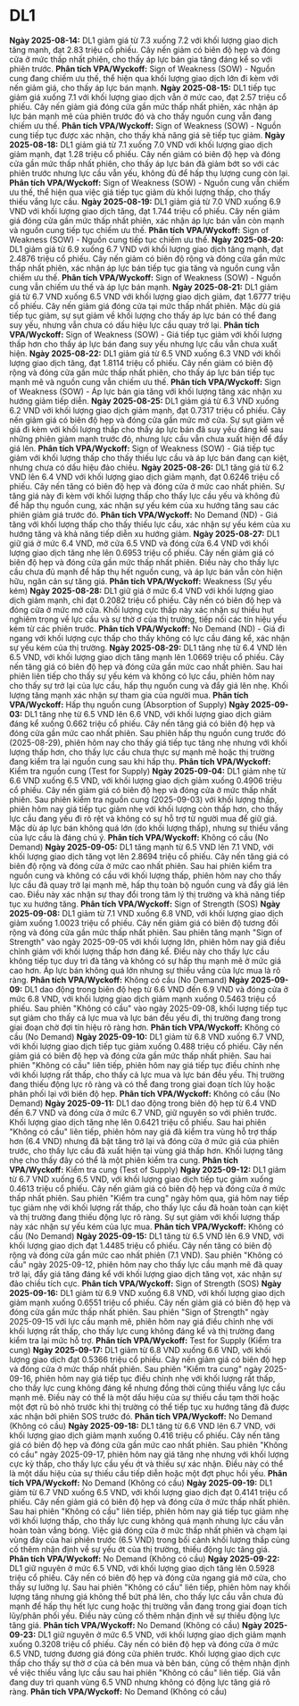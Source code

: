 # DL1

**Ngày 2025-08-14:** DL1 giảm giá từ 7.3 xuống 7.2 với khối lượng giao dịch tăng mạnh, đạt 2.83 triệu cổ phiếu. Cây nến giảm có biên độ hẹp và đóng cửa ở mức thấp nhất phiên, cho thấy áp lực bán gia tăng đáng kể so với phiên trước. **Phân tích VPA/Wyckoff:** Sign of Weakness (SOW) - Nguồn cung đang chiếm ưu thế, thể hiện qua khối lượng giao dịch lớn đi kèm với nến giảm giá, cho thấy áp lực bán mạnh.
**Ngày 2025-08-15:** DL1 tiếp tục giảm giá xuống 7.1 với khối lượng giao dịch vẫn ở mức cao, đạt 2.57 triệu cổ phiếu. Cây nến giảm giá đóng cửa gần mức thấp nhất phiên, xác nhận áp lực bán mạnh mẽ của phiên trước đó và cho thấy nguồn cung vẫn đang chiếm ưu thế. **Phân tích VPA/Wyckoff:** Sign of Weakness (SOW) - Nguồn cung tiếp tục được xác nhận, cho thấy khả năng giá sẽ tiếp tục giảm.
**Ngày 2025-08-18:** DL1 giảm giá từ 7.1 xuống 7.0 VND với khối lượng giao dịch giảm mạnh, đạt 1.28 triệu cổ phiếu. Cây nến giảm có biên độ hẹp và đóng cửa gần mức thấp nhất phiên, cho thấy áp lực bán đã giảm bớt so với các phiên trước nhưng lực cầu vẫn yếu, không đủ để hấp thụ lượng cung còn lại. **Phân tích VPA/Wyckoff:** Sign of Weakness (SOW) - Nguồn cung vẫn chiếm ưu thế, thể hiện qua việc giá tiếp tục giảm dù khối lượng thấp, cho thấy thiếu vắng lực cầu.
**Ngày 2025-08-19:** DL1 giảm giá từ 7.0 VND xuống 6.9 VND với khối lượng giao dịch tăng, đạt 1.744 triệu cổ phiếu. Cây nến giảm giá đóng cửa gần mức thấp nhất phiên, xác nhận áp lực bán vẫn còn mạnh và nguồn cung tiếp tục chiếm ưu thế. **Phân tích VPA/Wyckoff:** Sign of Weakness (SOW) - Nguồn cung tiếp tục chiếm ưu thế.
**Ngày 2025-08-20:** DL1 giảm giá từ 6.9 xuống 6.7 VND với khối lượng giao dịch tăng mạnh, đạt 2.4876 triệu cổ phiếu. Cây nến giảm có biên độ rộng và đóng cửa gần mức thấp nhất phiên, xác nhận áp lực bán tiếp tục gia tăng và nguồn cung vẫn chiếm ưu thế. **Phân tích VPA/Wyckoff:** Sign of Weakness (SOW) - Nguồn cung vẫn chiếm ưu thế và áp lực bán mạnh.
**Ngày 2025-08-21:** DL1 giảm giá từ 6.7 VND xuống 6.5 VND với khối lượng giao dịch giảm, đạt 1.6777 triệu cổ phiếu. Cây nến giảm giá đóng cửa tại mức thấp nhất phiên. Mặc dù giá tiếp tục giảm, sự sụt giảm về khối lượng cho thấy áp lực bán có thể đang suy yếu, nhưng vẫn chưa có dấu hiệu lực cầu quay trở lại. **Phân tích VPA/Wyckoff:** Sign of Weakness (SOW) - Giá tiếp tục giảm với khối lượng thấp hơn cho thấy áp lực bán đang suy yếu nhưng lực cầu vẫn chưa xuất hiện.
**Ngày 2025-08-22:** DL1 giảm giá từ 6.5 VND xuống 6.3 VND với khối lượng giao dịch tăng, đạt 1.8114 triệu cổ phiếu. Cây nến giảm có biên độ rộng và đóng cửa gần mức thấp nhất phiên, cho thấy áp lực bán tiếp tục mạnh mẽ và nguồn cung vẫn chiếm ưu thế. **Phân tích VPA/Wyckoff:** Sign of Weakness (SOW) - Áp lực bán gia tăng với khối lượng tăng xác nhận xu hướng giảm tiếp diễn.
**Ngày 2025-08-25:** DL1 giảm giá từ 6.3 VND xuống 6.2 VND với khối lượng giao dịch giảm mạnh, đạt 0.7317 triệu cổ phiếu. Cây nến giảm giá có biên độ hẹp và đóng cửa gần mức mở cửa. Sự sụt giảm về giá đi kèm với khối lượng thấp cho thấy áp lực bán đã suy yếu đáng kể sau những phiên giảm mạnh trước đó, nhưng lực cầu vẫn chưa xuất hiện để đẩy giá lên. **Phân tích VPA/Wyckoff:** Sign of Weakness (SOW) - Giá tiếp tục giảm với khối lượng thấp cho thấy thiếu lực cầu và áp lực bán đang cạn kiệt, nhưng chưa có dấu hiệu đảo chiều.
**Ngày 2025-08-26:** DL1 tăng giá từ 6.2 VND lên 6.4 VND với khối lượng giao dịch giảm mạnh, đạt 0.6246 triệu cổ phiếu. Cây nến tăng có biên độ hẹp và đóng cửa ở mức cao nhất phiên. Sự tăng giá này đi kèm với khối lượng thấp cho thấy lực cầu yếu và không đủ để hấp thụ nguồn cung, xác nhận sự yếu kém của xu hướng tăng sau các phiên giảm giá trước đó. **Phân tích VPA/Wyckoff:** No Demand (ND) - Giá tăng với khối lượng thấp cho thấy thiếu lực cầu, xác nhận sự yếu kém của xu hướng tăng và khả năng tiếp diễn xu hướng giảm.
**Ngày 2025-08-27:** DL1 giữ giá ở mức 6.4 VND, mở cửa 6.5 VND và đóng cửa 6.4 VND với khối lượng giao dịch tăng nhẹ lên 0.6953 triệu cổ phiếu. Cây nến giảm giá có biên độ hẹp và đóng cửa gần mức thấp nhất phiên. Điều này cho thấy lực cầu chưa đủ mạnh để hấp thụ hết nguồn cung, và áp lực bán vẫn còn hiện hữu, ngăn cản sự tăng giá. **Phân tích VPA/Wyckoff:** Weakness (Sự yếu kém)
**Ngày 2025-08-28:** DL1 giữ giá ở mức 6.4 VND với khối lượng giao dịch giảm mạnh, chỉ đạt 0.2082 triệu cổ phiếu. Cây nến có biên độ hẹp và đóng cửa ở mức mở cửa. Khối lượng cực thấp này xác nhận sự thiếu hụt nghiêm trọng về lực cầu và sự thờ ơ của thị trường, tiếp nối các tín hiệu yếu kém từ các phiên trước. **Phân tích VPA/Wyckoff:** No Demand (ND) - Giá đi ngang với khối lượng cực thấp cho thấy không có lực cầu đáng kể, xác nhận sự yếu kém của thị trường.
**Ngày 2025-08-29:** DL1 tăng nhẹ từ 6.4 VND lên 6.5 VND, với khối lượng giao dịch tăng mạnh lên 1.0669 triệu cổ phiếu. Cây nến tăng giá có biên độ hẹp và đóng cửa gần mức cao nhất phiên. Sau hai phiên liên tiếp cho thấy sự yếu kém và không có lực cầu, phiên hôm nay cho thấy sự trở lại của lực cầu, hấp thụ nguồn cung và đẩy giá lên nhẹ. Khối lượng tăng mạnh xác nhận sự tham gia của người mua. **Phân tích VPA/Wyckoff:** Hấp thụ nguồn cung (Absorption of Supply)
**Ngày 2025-09-03:** DL1 tăng nhẹ từ 6.5 VND lên 6.6 VND, với khối lượng giao dịch giảm đáng kể xuống 0.662 triệu cổ phiếu. Cây nến tăng giá có biên độ hẹp và đóng cửa gần mức cao nhất phiên. Sau phiên hấp thụ nguồn cung trước đó (2025-08-29), phiên hôm nay cho thấy giá tiếp tục tăng nhẹ nhưng với khối lượng thấp hơn, cho thấy lực cầu chưa thực sự mạnh mẽ hoặc thị trường đang kiểm tra lại nguồn cung sau khi hấp thụ. **Phân tích VPA/Wyckoff:** Kiểm tra nguồn cung (Test for Supply)
**Ngày 2025-09-04:** DL1 giảm nhẹ từ 6.6 VND xuống 6.5 VND, với khối lượng giao dịch giảm xuống 0.4906 triệu cổ phiếu. Cây nến giảm giá có biên độ hẹp và đóng cửa ở mức thấp nhất phiên. Sau phiên kiểm tra nguồn cung (2025-09-03) với khối lượng thấp, phiên hôm nay giá tiếp tục giảm nhẹ với khối lượng còn thấp hơn, cho thấy lực cầu đang yếu đi rõ rệt và không có sự hỗ trợ từ người mua để giữ giá. Mặc dù áp lực bán không quá lớn (do khối lượng thấp), nhưng sự thiếu vắng của lực cầu là đáng chú ý. **Phân tích VPA/Wyckoff:** Không có cầu (No Demand)
**Ngày 2025-09-05:** DL1 tăng mạnh từ 6.5 VND lên 7.1 VND, với khối lượng giao dịch tăng vọt lên 2.8694 triệu cổ phiếu. Cây nến tăng giá có biên độ rộng và đóng cửa ở mức cao nhất phiên. Sau hai phiên kiểm tra nguồn cung và không có cầu với khối lượng thấp, phiên hôm nay cho thấy lực cầu đã quay trở lại mạnh mẽ, hấp thụ toàn bộ nguồn cung và đẩy giá lên cao. Điều này xác nhận sự thay đổi trong tâm lý thị trường và khả năng tiếp tục xu hướng tăng. **Phân tích VPA/Wyckoff:** Sign of Strength (SOS)
**Ngày 2025-09-08:** DL1 giảm từ 7.1 VND xuống 6.8 VND, với khối lượng giao dịch giảm xuống 1.0023 triệu cổ phiếu. Cây nến giảm giá có biên độ tương đối rộng và đóng cửa gần mức thấp nhất phiên. Sau phiên tăng mạnh "Sign of Strength" vào ngày 2025-09-05 với khối lượng lớn, phiên hôm nay giá điều chỉnh giảm với khối lượng thấp hơn đáng kể. Điều này cho thấy lực cầu không tiếp tục duy trì đà tăng và không có sự hấp thụ mạnh mẽ ở mức giá cao hơn. Áp lực bán không quá lớn nhưng sự thiếu vắng của lực mua là rõ ràng. **Phân tích VPA/Wyckoff:** Không có cầu (No Demand)
**Ngày 2025-09-09:** DL1 dao động trong biên độ hẹp từ 6.6 VND đến 6.9 VND và đóng cửa ở mức 6.8 VND, với khối lượng giao dịch giảm mạnh xuống 0.5463 triệu cổ phiếu. Sau phiên "Không có cầu" vào ngày 2025-09-08, khối lượng tiếp tục sụt giảm cho thấy cả lực mua và lực bán đều yếu đi, thị trường đang trong giai đoạn chờ đợi tín hiệu rõ ràng hơn. **Phân tích VPA/Wyckoff:** Không có cầu (No Demand)
**Ngày 2025-09-10:** DL1 giảm từ 6.8 VND xuống 6.7 VND, với khối lượng giao dịch tiếp tục giảm xuống 0.488 triệu cổ phiếu. Cây nến giảm giá có biên độ hẹp và đóng cửa gần mức thấp nhất phiên. Sau hai phiên "Không có cầu" liên tiếp, phiên hôm nay giá tiếp tục điều chỉnh nhẹ với khối lượng rất thấp, cho thấy cả lực mua và lực bán đều yếu. Thị trường đang thiếu động lực rõ ràng và có thể đang trong giai đoạn tích lũy hoặc phân phối lại với biên độ hẹp. **Phân tích VPA/Wyckoff:** Không có cầu (No Demand)
**Ngày 2025-09-11:** DL1 dao động trong biên độ hẹp từ 6.4 VND đến 6.7 VND và đóng cửa ở mức 6.7 VND, giữ nguyên so với phiên trước. Khối lượng giao dịch tăng nhẹ lên 0.6421 triệu cổ phiếu. Sau hai phiên "Không có cầu" liên tiếp, phiên hôm nay giá đã kiểm tra vùng hỗ trợ thấp hơn (6.4 VND) nhưng đã bật tăng trở lại và đóng cửa ở mức giá của phiên trước, cho thấy lực cầu đã xuất hiện tại vùng giá thấp hơn. Khối lượng tăng nhẹ cho thấy đây có thể là một phiên kiểm tra cung. **Phân tích VPA/Wyckoff:** Kiểm tra cung (Test of Supply)
**Ngày 2025-09-12:** DL1 giảm từ 6.7 VND xuống 6.5 VND, với khối lượng giao dịch tiếp tục giảm xuống 0.4613 triệu cổ phiếu. Cây nến giảm giá có biên độ hẹp và đóng cửa ở mức thấp nhất phiên. Sau phiên "Kiểm tra cung" ngày hôm qua, giá hôm nay tiếp tục giảm nhẹ với khối lượng rất thấp, cho thấy lực cầu đã hoàn toàn cạn kiệt và thị trường đang thiếu động lực rõ ràng. Sự sụt giảm với khối lượng thấp này xác nhận sự yếu kém của lực mua. **Phân tích VPA/Wyckoff:** Không có cầu (No Demand)
**Ngày 2025-09-15:** DL1 tăng từ 6.5 VND lên 6.9 VND, với khối lượng giao dịch đạt 1.4485 triệu cổ phiếu. Cây nến tăng có biên độ rộng và đóng cửa gần mức cao nhất phiên (7.1 VND). Sau phiên "Không có cầu" ngày 2025-09-12, phiên hôm nay cho thấy lực cầu mạnh mẽ đã quay trở lại, đẩy giá tăng đáng kể với khối lượng giao dịch tăng vọt, xác nhận sự đảo chiều tích cực. **Phân tích VPA/Wyckoff:** Sign of Strength (SOS)
**Ngày 2025-09-16:** DL1 giảm từ 6.9 VND xuống 6.8 VND, với khối lượng giao dịch giảm mạnh xuống 0.6551 triệu cổ phiếu. Cây nến giảm giá có biên độ hẹp và đóng cửa gần mức thấp nhất phiên. Sau phiên "Sign of Strength" ngày 2025-09-15 với lực cầu mạnh mẽ, phiên hôm nay giá điều chỉnh nhẹ với khối lượng rất thấp, cho thấy lực cung không đáng kể và thị trường đang kiểm tra lại mức hỗ trợ. **Phân tích VPA/Wyckoff:** Test for Supply (Kiểm tra cung)
**Ngày 2025-09-17:** DL1 giảm từ 6.8 VND xuống 6.6 VND, với khối lượng giao dịch đạt 0.5366 triệu cổ phiếu. Cây nến giảm giá có biên độ hẹp và đóng cửa ở mức thấp nhất phiên. Sau phiên "Kiểm tra cung" ngày 2025-09-16, phiên hôm nay giá tiếp tục điều chỉnh nhẹ với khối lượng rất thấp, cho thấy lực cung không đáng kể nhưng đồng thời cũng thiếu vắng lực cầu mạnh mẽ. Điều này có thể là một dấu hiệu của sự thiếu cầu tạm thời hoặc một đợt rũ bỏ nhỏ trước khi thị trường có thể tiếp tục xu hướng tăng đã được xác nhận bởi phiên SOS trước đó. **Phân tích VPA/Wyckoff:** No Demand (Không có cầu)
**Ngày 2025-09-18:** DL1 tăng từ 6.6 VND lên 6.7 VND, với khối lượng giao dịch giảm mạnh xuống 0.416 triệu cổ phiếu. Cây nến tăng giá có biên độ hẹp và đóng cửa gần mức cao nhất phiên. Sau phiên "Không có cầu" ngày 2025-09-17, phiên hôm nay giá tăng nhẹ nhưng với khối lượng cực kỳ thấp, cho thấy lực cầu yếu ớt và thiếu sự xác nhận. Điều này có thể là một dấu hiệu của sự thiếu cầu tiếp diễn hoặc một đợt phục hồi yếu. **Phân tích VPA/Wyckoff:** No Demand (Không có cầu)
**Ngày 2025-09-19:** DL1 giảm từ 6.7 VND xuống 6.5 VND, với khối lượng giao dịch đạt 0.4141 triệu cổ phiếu. Cây nến giảm giá có biên độ hẹp và đóng cửa ở mức thấp nhất phiên. Sau hai phiên "Không có cầu" liên tiếp, phiên hôm nay giá tiếp tục giảm nhẹ với khối lượng thấp, cho thấy lực cung không quá mạnh nhưng lực cầu vẫn hoàn toàn vắng bóng. Việc giá đóng cửa ở mức thấp nhất phiên và chạm lại vùng đáy của hai phiên trước (6.5 VND) trong bối cảnh khối lượng thấp củng cố thêm nhận định về sự yếu ớt của thị trường, thiếu động lực tăng giá. **Phân tích VPA/Wyckoff:** No Demand (Không có cầu)
**Ngày 2025-09-22:** DL1 giữ nguyên ở mức 6.5 VND, với khối lượng giao dịch tăng lên 0.5928 triệu cổ phiếu. Cây nến có biên độ hẹp và đóng cửa ngang giá mở cửa, cho thấy sự lưỡng lự. Sau hai phiên "Không có cầu" liên tiếp, phiên hôm nay khối lượng tăng nhưng giá không thể bứt phá lên, cho thấy lực cầu vẫn chưa đủ mạnh để hấp thụ hết lực cung hoặc thị trường vẫn đang trong giai đoạn tích lũy/phân phối yếu. Điều này củng cố thêm nhận định về sự thiếu động lực tăng giá. **Phân tích VPA/Wyckoff:** No Demand (Không có cầu)
**Ngày 2025-09-23:** DL1 giữ nguyên ở mức 6.5 VND, với khối lượng giao dịch giảm mạnh xuống 0.3208 triệu cổ phiếu. Cây nến có biên độ hẹp và đóng cửa ở mức 6.5 VND, tương đương giá đóng cửa phiên trước. Khối lượng giao dịch cực thấp cho thấy sự thờ ơ của cả bên mua và bên bán, củng cố thêm nhận định về việc thiếu vắng lực cầu sau hai phiên "Không có cầu" liên tiếp. Giá vẫn đang duy trì quanh vùng 6.5 VND nhưng không có động lực tăng giá rõ ràng. **Phân tích VPA/Wyckoff:** No Demand (Không có cầu)
